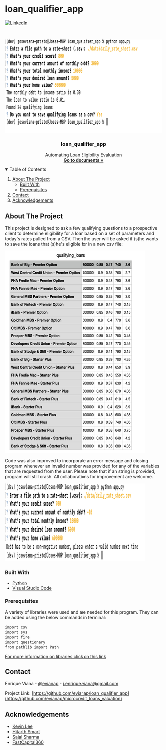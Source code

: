 # loan_qualifier_app
[![LinkedIn][linkedin-shield]][linkedin-url]
<!-- [![License][license-shield]][license-url] -->

<!-- PROJECT LOGO -->
<br />
<p align="center">
    <img src="https://github.com/evianap/loan_qualifier_app/blob/main/readme_images/app_screenshot.png" alt="Logo" width="700" height="300">
  </a>

  <h3 align="center">loan_qualifier_app</h3>

  <p align="center">
    Automating Loan Eligibility Evaluation
    <br />
    <a href="https://github.com/evianap/loan_qualifier_app"><strong>Go to documents »</strong></a>
    <br />
  </p>
</p>

<!-- TABLE OF CONTENTS -->
<details open="open">
  <summary>Table of Contents</summary>
  <ol>
    <li>
      <a href="#about-the-project">About The Project</a>
      <ul>
        <li><a href="#built-with">Built With</a></li>
      </ul>
      <ul>
        <li><a href="#prerequisites">Prerequisites</a></li>
      </ul>
    </li>
    <li><a href="#contact">Contact</a></li>
    <li><a href="#acknowledgements">Acknowledgements</a></li>
  </ol>
</details>

<!-- ABOUT THE PROJECT -->
## About The Project

This project is designed to ask a few qualifying questions to a prospective client to determine eligibility for a loan based on a set of parameters and today's rates pulled from a CSV. Then the user will be asked if (s)he wants to save the loans that (s)he's eligible for in a new csv file:

<img src="https://github.com/evianap/loan_qualifier_app/blob/main/readme_images/qualifying_loans_csv_screenshot.png" alt="loan_list_screenshot" width="450" height="650">

Code was also improved to incorporate an error message and closing program whenever an invalid number was provided for any of the variables that are requested from the user. Please note that if an string is provided, program will still crash. All collaborations for improvement are welcome.

<img src="https://github.com/evianap/loan_qualifier_app/blob/main/readme_images/error_screenshot.png" alt="screenshot_error_" width="450" height="250">


### Built With

<!-- This section should list any major frameworks that you built your project using. Leave any add-ons/plugins for the acknowledgements section. Here are a few examples. -->

* [Python](https://www.python.org/)
* [Visual Studio Code](https://code.visualstudio.com/)

### Prerequisites

<!-- This is an example of how to list things you need to use the software and how to install them. -->
A variety of libraries were used and are needed for this program. They can be added using the below commands in terminal:

``` 
import csv
import sys
import fire
import questionary
from pathlib import Path 
```
[For more information on libraries click on this link]( https://docs.python.org/3/library/csv.html?highlight=csv#module-csv ) 



<!-- CONTACT -->
## Contact

Enrique Viana - [@evianap][linkedin-url] - j.enrique.viana@gmail.com

Project Link: [https://github.com/evianap/loan_qualifier_app](https://github.com/evianap/microcredit_loans_valuation)

<!-- ACKNOWLEDGEMENTS -->
## Acknowledgements

* [Kevin Lee](https://github.com/kevinclee26/)
* [Hitarth Smart](https://github.com/smarthitarth)
* [Sajal Sharma](https://github.com/sajal-sharma)
* [FastCapital360](https://www.fastcapital360.com/wp-content/uploads/2021/07/Graphic_01-9.jpg)

<!-- MARKDOWN LINKS & IMAGES -->
<!-- https://www.markdownguide.org/basic-syntax/#reference-style-links -->

<!-- [license-shield]: 
[license-url]:  -->
[linkedin-shield]: https://img.shields.io/badge/-LinkedIn-black.svg?style=for-the-badge&logo=linkedin&colorB=555
[linkedin-url]: https://www.linkedin.com/in/enriqueviana/
